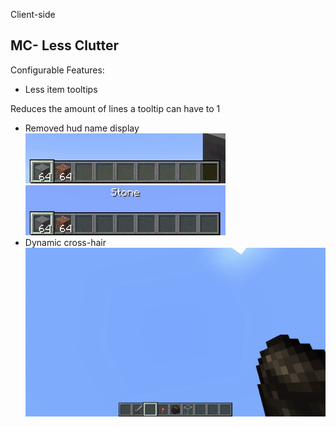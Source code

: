 Client-side
## MC- Less Clutter
Configurable Features:
- Less item tooltips

Reduces the amount of lines a tooltip can have to 1

- Removed hud name display  
![](img/1.gif)  
![](img/2.gif)  
- Dynamic cross-hair  
![](img/3.gif)  
